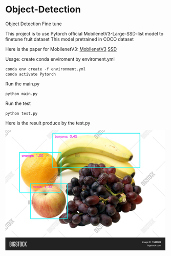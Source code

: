 # Object-Detection
Object Detection Fine tune

This project is to use Pytorch official MobilenetV3-Large-SSD-list model to finetune fruit dataset
This model pretrained in COCO dataset

Here is the paper for MobilenetV3:
[MobilenetV3](https://arxiv.org/abs/1905.02244)
[SSD](https://arxiv.org/pdf/1512.02325.pdf)

Usage:
create conda enviroment by enviroment.yml
```
conda env create -f environment.yml
conda activate Pytorch
```

Run the main.py
```
python main.py

```

Run the test
```
python test.py

```

Here is the result produce by the test.py

<img src="run_ssd_example_output.jpg" alt="test-result" width="500"/>

   